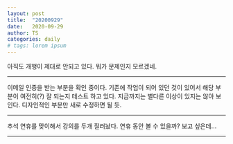 ```yaml
---
layout: post
title:  "20200929"
date:   2020-09-29
author: TS
categories: daily
# tags: lorem ipsum
---
```


아직도 개행이 제대로 안되고 있다.
뭐가 문제인지 모르겠네.

---

이메일 인증을 받는 부분을 확인 중이다.
기존에 작업이 되어 있던 것이 있어서 해당 부분이 여전히(?) 잘 되는지 테스트 하고 있다.
지금까지는 별다른 이상이 있지는 않아 보인다.
디자인적인 부분만 새로 수정하면 될 듯.

---

추석 연휴를 맞이해서 강의를 두개 질러놨다.
연휴 동안 볼 수 있을까?
보고 싶은데...

---
